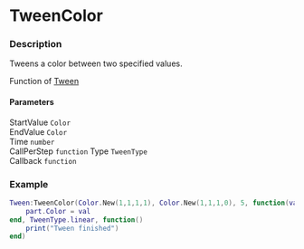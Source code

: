 # TweenColor
### Description
Tweens a color between two specified values.

Function of [Tween](../../)

#### Parameters
StartValue `Color`  
EndValue `Color`  
Time `number`  
CallPerStep `function`
Type `TweenType`  
Callback `function`

### Example
```lua
Tween:TweenColor(Color.New(1,1,1,1), Color.New(1,1,1,0), 5, function(val) 
    part.Color = val
end, TweenType.linear, function()
    print("Tween finished")
end)
```
